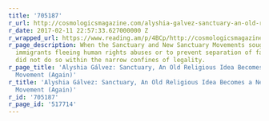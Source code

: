 ```yaml
---
title: '705187'
r_url: http://cosmologicsmagazine.com/alyshia-galvez-sanctuary-an-old-religious-idea-becomes-a-new-immigrant-movement-again/
r_date: 2017-02-11 22:57:33.627000000 Z
r_wrapped_url: https://www.reading.am/p/4BCp/http://cosmologicsmagazine.com/alyshia-galvez-sanctuary-an-old-religious-idea-becomes-a-new-immigrant-movement-again/
r_page_description: When the Sanctuary and New Sanctuary Movements sought to protect
  immigrants fleeing human rights abuses or to prevent separation of families, they
  did not do so within the narrow confines of legality.
r_page_title: 'Alyshia Gálvez: Sanctuary, An Old Religious Idea Becomes a New Immigrant
  Movement (Again)'
r_title: 'Alyshia Gálvez: Sanctuary, An Old Religious Idea Becomes a New Immigrant
  Movement (Again)'
r_id: '705187'
r_page_id: '517714'
---
```


